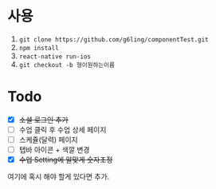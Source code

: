 # 사용

1. `git clone https://github.com/g6ling/componentTest.git`
2. `npm install`
3. `react-native run-ios`
4. `git checkout -b 형이원하는이름`


# Todo
- [x] ~~소셜 로그인 추가~~
- [ ] 수업 클릭 후 수업 상세 페이지
- [ ] 스케쥴(달력) 페이지
- [ ] 탭바 아이콘 + 색깔 변경
- [x] ~~수업 Setting에 알맞게 숫자조정~~

여기에 혹시 해야 할게 있다면 추가.
